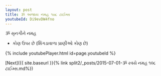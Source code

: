 ```yaml
---
layout: post
title: ૐ અજાય નમહ ૧૦૮ ટાઈમ્સ
youtubeId: Di9evDW4fno
---
```

 
 
 ૐ સૃનગીને નમહ  
 
 -  કોણ ઉપર છે (શિંગડાવાળા પ્રાણીઓ કોણ છે) 
 
  
 
  
 
 
 
 
 
 


{% include youtubePlayer.html id=page.youtubeId %}
 
[Next]({{ site.baseurl }}{% link  split2/_posts/2015-07-01-ૐ રવયે નમહ ૧૦૮ ટાઈમ્સ.md%})
 

